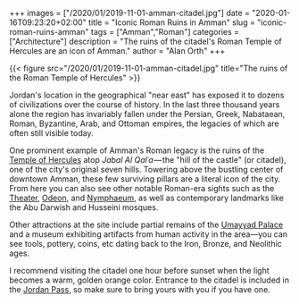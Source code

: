 +++
images = ["/2020/01/2019-11-01-amman-citadel.jpg"]
date = "2020-01-16T09:23:20+02:00"
title = "Iconic Roman Ruins in Amman"
slug = "iconic-roman-ruins-amman"
tags = ["Amman","Roman"]
categories = ["Architecture"]
description = "The ruins of the citadel's Roman Temple of Hercules are an icon of Amman."
author = "Alan Orth"
+++

{{< figure src="/2020/01/2019-11-01-amman-citadel.jpg" title="The ruins of the Roman Temple of Hercules" >}}

Jordan's location in the geographical "near east" has exposed it to dozens of civilizations over the course of history. In the last three thousand years alone the region has invariably fallen under the Persian, Greek, Nabataean, Roman, Byzantine, Arab, and Ottoman  empires, the legacies of which are often still visible today.

<!--more-->

One prominent example of Amman's Roman legacy is the ruins of the [Temple of Hercules](https://en.wikipedia.org/wiki/Temple_of_Hercules_(Amman)) atop _Jabal Al Qalʿa_ — the "hill of the castle" (or citadel), one of the city's original seven hills. Towering above the bustling center of downtown Amman, these few surviving pillars are a literal icon of the city. From here you can also see other notable Roman-era sights such as the [Theater](https://en.wikipedia.org/wiki/Roman_Theater_(Amman)), [Odeon](https://en.wikipedia.org/wiki/Odeon_theater_(Jordan)), and [Nymphaeum](https://en.wikipedia.org/wiki/Nymphaeum_(Amman)), as well as contemporary landmarks like the Abu Darwish and Husseini mosques.

Other attractions at the site include partial remains of the [Umayyad Palace](https://en.wikipedia.org/wiki/Umayyad_Palace) and a museum exhibiting artifacts from human activity in the area—you can see tools, pottery, coins, etc dating back to the Iron, Bronze, and Neolithic ages.

I recommend visiting the citadel one hour before sunset when the light becomes a warm, golden orange color. Entrance to the citadel is included in the [Jordan Pass](https://www.jordanpass.jo/), so make sure to bring yours with you if you have one.
